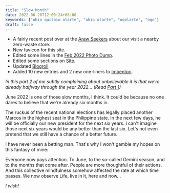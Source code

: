 ```yaml
---
title: "Slow Month"
date: 2022-06-28T12:00:24+08:00
keywords: ["ohio quilbio olarte", "ohio olarte", "oqolarte", "oqo"]
draft: false
---
```

- A fairly recent post over at the [Araw
  Seekers](https://seekers.araw.xyz/outforsweets/) about our visit a nearby
  zero-waste store.
- New favicon for this site.
- Edited some lines in the [Feb 2022 Photo Dump](/feb2022-photos).
- Edited some sections on [Site](/site).
- Updated [Blogroll](/blogroll).
- Added 10 new entries and 2 new one-liners to [Imbentori](/imbentori).

*In this part 2 of me subtly complaining about unbelievable it is that we're
already halfway through the year 2022... (Read [Part 1](half2022))*

June 2022 is one of those slow months, I think.
It could be because no one dares to believe that we're already six months in.

The ruckus of the recent national elections has legally placed another Marcos in
the highest seat in the Philippine state.
In the next few days, he will be officially our new president for the next six
years.
I can't imagine those next six years would be any better than the last six.
Let's not even pretend that we still have a chance of a better future.

I have never been a betting man.
That's why I won't gamble my hopes on this fantasy of mine:

Everyone now pays attention.
To June, to the so-called Gemini season, and to the months that come after.
People are more thoughtful of their actions.
And this collective mindfulness somehow affected the rate at which time passes.
We now observe Life, live in it, here and now...

*I wish!*
